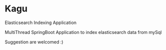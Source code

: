 # Kagu

Elasticsearch Indexing Application

MultiThread SpringBoot Application to index elasticsearch data from mySql

Suggestion are welcomed :)
